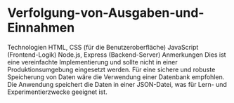 # Verfolgung-von-Ausgaben-und-Einnahmen
Technologien
HTML, CSS (für die Benutzeroberfläche)
JavaScript (Frontend-Logik)
Node.js, Express (Backend-Server)
Anmerkungen
Dies ist eine vereinfachte Implementierung und sollte nicht in einer Produktionsumgebung eingesetzt werden.
Für eine sichere und robuste Speicherung von Daten wäre die Verwendung einer Datenbank empfohlen.
Die Anwendung speichert die Daten in einer JSON-Datei, was für Lern- und Experimentierzwecke geeignet ist.
